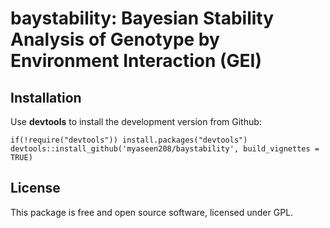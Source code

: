 # baystability: Bayesian Stability Analysis of Genotype by Environment Interaction (GEI) 

## Installation
Use **devtools** to install the development version from Github:

```{r}
if(!require("devtools")) install.packages("devtools")
devtools::install_github('myaseen208/baystability', build_vignettes = TRUE)
```

## License
This package is free and open source software, licensed under GPL.
